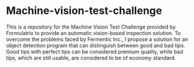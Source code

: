 # Machine-vision-test-challenge
This is a repository for the Machine Vision Test Challenge provided by Formulatrix to provide an automatic vision-based inspection solution. To overcome the problems faced by Fermentic Inc., I propose a solution for an object detection program that can distinguish between good and bad tips. Good tips with perfect tips can be considered premium quality, while bad tips, which are still usable, are considered to be of economy standard.
